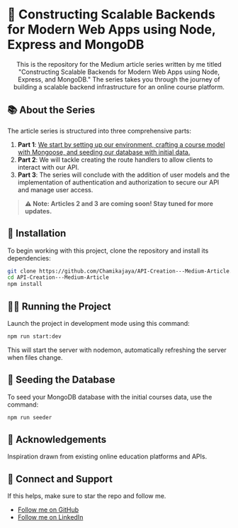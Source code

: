 # 🚀 Constructing Scalable Backends for Modern Web Apps   using Node, Express and MongoDB



<p align="center">
  This is the repository for the Medium article series written by me titled "Constructing Scalable Backends for Modern Web Apps using Node, Express, and MongoDB." The series takes you through the journey of building a scalable backend infrastructure for an online course platform.
</p>

## 📚 About the Series

The article series is structured into three comprehensive parts:
 

1. **Part 1**: [We start by setting up our environment, crafting a course model with Mongoose, and seeding our database with initial data.](https://medium.com/@Chamika_Jayasinghe/constructing-scalable-backends-for-modern-web-apps-using-node-express-and-mongodb-part-1-7199c3ef519d)
2. **Part 2**: We will tackle creating the route handlers to allow clients to interact with our API.
3. **Part 3**: The series will conclude with the addition of user models and the implementation of authentication and authorization to secure our API and manage user access.

> **⚠️ Note: Articles 2 and 3 are coming soon! Stay tuned for more updates.**

## 🚀 Installation

To begin working with this project, clone the repository and install its dependencies:

```bash
git clone https://github.com/Chamikajaya/API-Creation---Medium-Article.git
cd API-Creation---Medium-Article
npm install
```


## 🏃‍♂️ Running the Project

Launch the project in development mode using this command:

```bash
npm run start:dev
```

This will start the server with nodemon, automatically refreshing the server when files change.

## 🌱 Seeding the Database

To seed your MongoDB database with the initial courses data, use the command:

```bash
npm run seeder
```

## 🙏 Acknowledgements

Inspiration drawn from existing online education platforms and APIs.

## 🔗 Connect and Support

If this helps, make sure to star the repo and follow me.

* [Follow me on GitHub](https://github.com/Chamikajaya)
* [Follow me on LinkedIn](https://www.linkedin.com/in/chamika-jayasinghe/)




